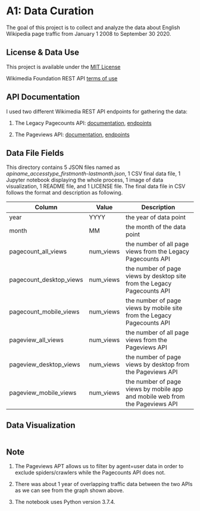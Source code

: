 # A1: Data Curation 
The goal of this project is to collect and analyze the data about English Wikipedia page traffic from January 1 2008 to September 30 2020.

## License & Data Use
This project is available under the [MIT License](https://github.com/mshhh/data-512/blob/main/data-512-a1/LICENSE)

Wikimedia Foundation REST API [terms of use](https://www.mediawiki.org/wiki/Wikimedia_REST_API#Terms_and_conditions)

## API Documentation 
I used two different Wikimedia REST API endpoints for gathering the data:

1. The Legacy Pagecounts API: [documentation](https://wikitech.wikimedia.org/wiki/Analytics/AQS/Legacy_Pagecounts), [endpoints](https://wikimedia.org/api/rest_v1/#/Pagecounts_data_(legacy)/get_metrics_legacy_pagecounts_aggregate_project_access_site_granularity_start_end)

2. The Pageviews API: [documentation](https://wikitech.wikimedia.org/wiki/Analytics/AQS/Pageviews), [endpoints](https://wikimedia.org/api/rest_v1/#/Pageviews_data/get_metrics_pageviews_aggregate_project_access_agent_granularity_start_end)

## Data File Fields
This directory contains 5 JSON files named as *apiname_accesstype_firstmonth-lastmonth.json*, 1 CSV final data file, 1 Jupyter notebook displaying the whole process, 1 image of data visualization, 1 README file, and 1 LICENSE file. The final data file in CSV follows the format and description as following. 

| Column       | Value         |  Description        | 
| ------------- |-------------|-------------|
| year      | YYYY | the year of data point|
| month      | MM      | the month of the data point|
| pagecount_all_views | num_views      |the number of all page views from the Legacy Pagecounts API|
| pagecount_desktop_views | num_views      |the number of page views by desktop site from the Legacy Pagecounts API |
| pagecount_mobile_views | num_views      | the number of page views by mobile site from the Legacy Pagecounts API|
| pageview_all_views | num_views      |the number of all page views from the Pageviews API |
| pageview_desktop_views | num_views      | the number of page views by desktop from the Pageviews API|
| pageview_mobile_views | num_views      |the number of page views by mobile app and mobile web from the Pageviews API |

## Data Visualization
![]()


## Note
1. The Pageviews APT allows us to filter by agent=user data in order to exclude spiders/crawlers while the Pagecounts API does not.

2. There was about 1 year of overlapping traffic data between the two APIs as we can see from the graph shown above.

3. The notebook uses Python version 3.7.4.
